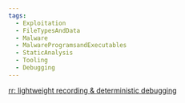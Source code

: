 ```yaml
---
tags:
  - Exploitation
  - FileTypesAndData
  - Malware
  - MalwareProgramsandExecutables
  - StaticAnalysis
  - Tooling
  - Debugging
---
```


[rr: lightweight recording & deterministic debugging](https://rr-project.org/)